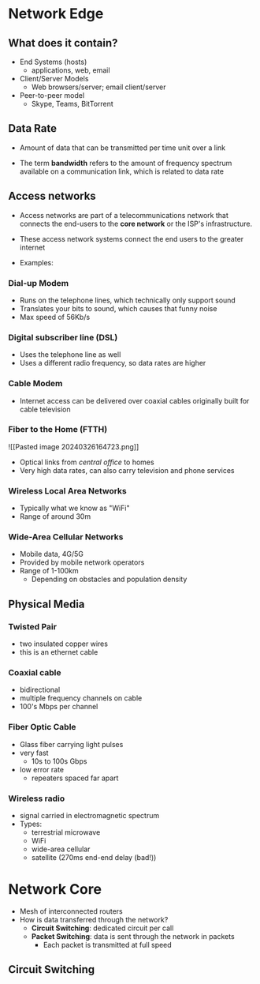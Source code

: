 # Network Edge

## What does it contain?
- End Systems (hosts)
	- applications, web, email
- Client/Server Models
	- Web browsers/server; email client/server
- Peer-to-peer model
	- Skype, Teams, BitTorrent

## Data Rate
 - Amount of data that can be transmitted per time unit over a link

- The term **bandwidth** refers to the amount of frequency spectrum available on a communication link, which is related to data rate
## Access networks
- Access networks are part of a telecommunications network that connects the end-users to the **core network** or the ISP's infrastructure.
- These access network systems connect the end users to the greater internet

- Examples:
### Dial-up Modem
- Runs on the telephone lines, which technically only support sound
- Translates your bits to sound, which causes that funny noise
- Max speed of 56Kb/s
### Digital subscriber line (DSL)
- Uses the telephone line as well
- Uses a different radio frequency, so data rates are higher
### Cable Modem
- Internet access can be delivered over coaxial cables originally built for cable television
### Fiber to the Home (FTTH)
![[Pasted image 20240326164723.png]]
 - Optical links from *central office* to homes
 - Very high data rates, can also carry television and phone services
### Wireless Local Area Networks
- Typically what we know as "WiFi"
- Range of around 30m
### Wide-Area Cellular Networks
- Mobile data, 4G/5G
- Provided by mobile network operators
- Range of 1-100km
	- Depending on obstacles and population density

## Physical Media
### Twisted Pair
- two insulated copper wires
- this is an ethernet cable
### Coaxial cable
- bidirectional
- multiple frequency channels on cable
- 100's Mbps per channel
### Fiber Optic Cable
- Glass fiber carrying light pulses
- very fast
	- 10s to 100s Gbps
- low error rate
	- repeaters spaced far apart

### Wireless radio
- signal carried in electromagnetic spectrum
- Types:
	- terrestrial microwave
	- WiFi
	- wide-area cellular
	- satellite (270ms end-end delay (bad!))


# Network Core
- Mesh of interconnected routers
- How is data transferred through the network?
	- **Circuit Switching**: dedicated circuit per call
	- **Packet Switching**: data is sent through the network in packets
		- Each packet is transmitted at full speed

## Circuit Switching

